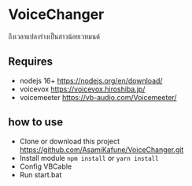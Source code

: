 # VoiceChanger
ถึงเวลาแปลงร่างเป็นสาวน้อยเวทมนต์

## Requires
- nodejs 16+ https://nodejs.org/en/download/
- voicevox https://voicevox.hiroshiba.jp/
- voicemeeter https://vb-audio.com/Voicemeeter/

## how to use
- Clone or download this project https://github.com/AsamiKafune/VoiceChanger.git
- Install module `npm install` or `yarn install`
- Config VBCable
- Run start.bat
